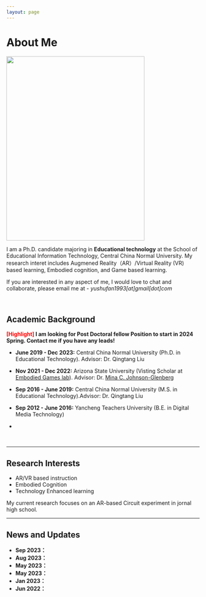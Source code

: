 ```yaml
---
layout: page
---
```


# About Me

<img src="https://caihanlin.com/caihanlin.jpg" class="floatpic" width="360" height="480">


I am a Ph.D. candidate majoring in **Educational technology** at the School of Educational Information Technology, Central China Normal University. My research interet includes Augmened Reality（AR）/Virtual Reality (VR) based learning, Embodied cognition, and Game based learning. 


If you are interested in any aspect of me, I would love to chat and collaborate, please email me at - *yushufan1993[at]gmail[dot]com*

<br>

## Academic Background

**<font color='red'>[Highlight]</font> I am looking for Post Doctoral fellow Position to start in 2024 Spring. Contact me if you have any leads!**

- **June 2019 - Dec 2023:** Central China Normal University (Ph.D. in Educational Technology). Advisor: Dr. Qingtang Liu
- **Nov 2021 - Dec 2022:** Arizona State University (Visting Scholar at [Embodied Games lab](https://www.embodied-games.com/games/natural-selection-catch-a-mimic/)). Advisor: Dr. [Mina C. Johnson-Glenberg](https://search.asu.edu/profile/1154172)
- **Sep 2016 - June 2019:** Central China Normal University (M.S. in Educational Technology).Advisor: Dr. Qingtang Liu
- **Sep 2012 - June 2016:** Yancheng Teachers University (B.E. in Digital Media Technology)

-

<br>

---

## Research Interests

- AR/VR based instruction
- Embodied Cognition
- Technology Enhanced learning

My current research focuses on an AR-based Circuit experiment in jornal high school. 
<br>

---

## News and Updates

- **Sep 2023：**
- **Aug 2023：**
- **May 2023：**
- **May 2023：**
- **Jan 2023：**
- **Jun 2022：**

<br>

